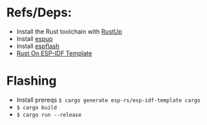 # Refs/Deps:
- Install the Rust toolchain with [RustUp](https://rustup.rs/)
- Install [espup](https://docs.esp-rs.org/book/installation/riscv-and-xtensa.html)
- Install [espflash](https://docs.esp-rs.org/book/tooling/espflash.html)
- [Rust On ESP-IDF Template](https://github.com/esp-rs/esp-idf-template)

# Flashing
- Install prereqs ```$ cargo generate esp-rs/esp-idf-template cargo```
- ```$ cargo build```
- ```$ cargo run --release```

